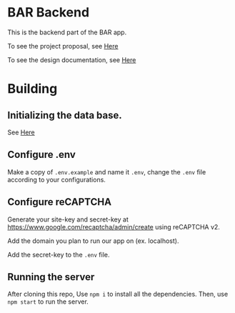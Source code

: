 BAR Backend
===========

This is the backend part of the BAR app.

To see the project proposal, see [Here](docs/proposal.md)

To see the design documentation, see [Here](docs/design.md)


# Building
## Initializing the data base.
See [Here](docs/createdb.md)

## Configure .env

Make a copy of ```.env.example``` and name it ```.env```, change the ```.env``` file according to your configurations.

## Configure reCAPTCHA

Generate your site-key and secret-key at https://www.google.com/recaptcha/admin/create using reCAPTCHA v2.

Add the domain you plan to run our app on (ex. localhost).

Add the secret-key to the ```.env``` file.

## Running the server
After cloning this repo, Use `npm i` to install all the dependencies.
Then, use `npm start` to run the server.
